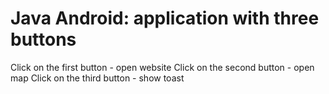 # Java Android: application with three buttons
Click on the first button - open website
Click on the second button - open map
Click on the third button - show toast